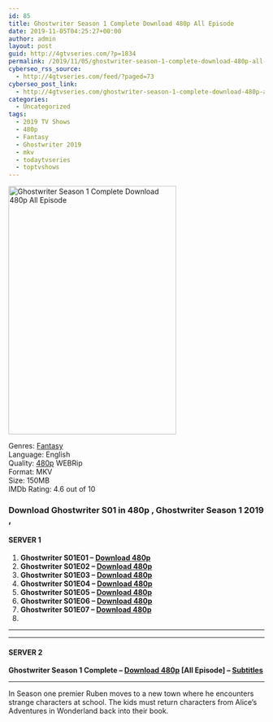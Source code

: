 ```yaml
---
id: 85
title: Ghostwriter Season 1 Complete Download 480p All Episode
date: 2019-11-05T04:25:27+00:00
author: admin
layout: post
guid: http://4gtvseries.com/?p=1834
permalink: /2019/11/05/ghostwriter-season-1-complete-download-480p-all-episode/
cyberseo_rss_source:
  - http://4gtvseries.com/feed/?paged=73
cyberseo_post_link:
  - http://4gtvseries.com/ghostwriter-season-1-complete-download-480p-all-episode/
categories:
  - Uncategorized
tags:
  - 2019 TV Shows
  - 480p
  - Fantasy
  - Ghostwriter 2019
  - mkv
  - todaytvseries
  - toptvshows
---
```

<img loading="lazy" class="aligncenter" src="https://3.bp.blogspot.com/-q-Gqx0gJVQM/XcDyXhnC6FI/AAAAAAAAAIc/volSZfeSElA37IP0fM1YFEL-xbzzZOFpQCK4BGAYYCw/s1600/Ghostwriter%2BSeason%2B1.jpg" alt="Ghostwriter Season 1 Complete Download 480p All Episode" width="330" height="488" />

Genres:&nbsp;<a href="http://4gtvseries.com/tag/fantasy/" data-wpel-link="internal">Fantasy</a>  
Language: English  
Quality:&nbsp;<a href="http://4gtvseries.com/tag/480p/" data-wpel-link="internal">480p</a> WEBRip  
Format: MKV  
Size: 150MB  
IMDb Rating: 4.6 out of 10

### **Download Ghostwriter S01 in 480p , Ghostwriter Season 1 2019 ,&nbsp;**

#### <span><strong>SERVER 1</strong></span>

  1. **Ghostwriter S01E01 – <a href="http://slink.dl480p.xyz/wdmoN" data-wpel-link="external" target="_blank" rel="nofollow external noopener noreferrer" class="wpel-icon-left"><i class="wpel-icon fa fa-download" aria-hidden="true"></i>Download 480p</a>**
  2. **Ghostwriter S01E02 – <a href="http://slink.dl480p.xyz/BjZo4h" data-wpel-link="external" target="_blank" rel="nofollow external noopener noreferrer" class="wpel-icon-left"><i class="wpel-icon fa fa-download" aria-hidden="true"></i>Download 480p</a>**
  3. **Ghostwriter S01E03 – <a href="http://slink.dl480p.xyz/un9SrLiV" data-wpel-link="external" target="_blank" rel="nofollow external noopener noreferrer" class="wpel-icon-left"><i class="wpel-icon fa fa-download" aria-hidden="true"></i>Download 480p</a>**
  4. **Ghostwriter S01E04 – <a href="http://slink.dl480p.xyz/gik7rC" data-wpel-link="external" target="_blank" rel="nofollow external noopener noreferrer" class="wpel-icon-left"><i class="wpel-icon fa fa-download" aria-hidden="true"></i>Download 480p</a>**
  5. **Ghostwriter S01E05 – <a href="http://slink.dl480p.xyz/ENy0Zu" data-wpel-link="external" target="_blank" rel="nofollow external noopener noreferrer" class="wpel-icon-left"><i class="wpel-icon fa fa-download" aria-hidden="true"></i>Download 480p</a>**
  6. **Ghostwriter S01E06 – <a href="http://slink.dl480p.xyz/7VgE" data-wpel-link="external" target="_blank" rel="nofollow external noopener noreferrer" class="wpel-icon-left"><i class="wpel-icon fa fa-download" aria-hidden="true"></i>Download 480p</a>**
  7. **Ghostwriter S01E07 – <a href="http://slink.dl480p.xyz/V6fnWP" data-wpel-link="external" target="_blank" rel="nofollow external noopener noreferrer" class="wpel-icon-left"><i class="wpel-icon fa fa-download" aria-hidden="true"></i>Download 480p</a>**
  8. 

* * *

* * *

#### <span><strong>SERVER 2</strong></span>

**Ghostwriter Season 1 Complete – <a href="http://dl480p.xyz/1672/" data-wpel-link="external" target="_blank" rel="nofollow external noopener noreferrer" class="wpel-icon-left"><i class="wpel-icon fa fa-download" aria-hidden="true"></i>Download 480p</a> [All Episode] – <a href="https://subscene.com/subtitles/ghostwriter-first-season" data-wpel-link="external" target="_blank" rel="nofollow external noopener noreferrer" class="wpel-icon-left"><i class="wpel-icon fa fa-download" aria-hidden="true"></i>Subtitles</a>**

* * *

In Season one premier Ruben moves to a new town where he encounters strange characters at school. The kids must return characters from Alice’s Adventures in Wonderland back into their book.

<div align="center">
</div>